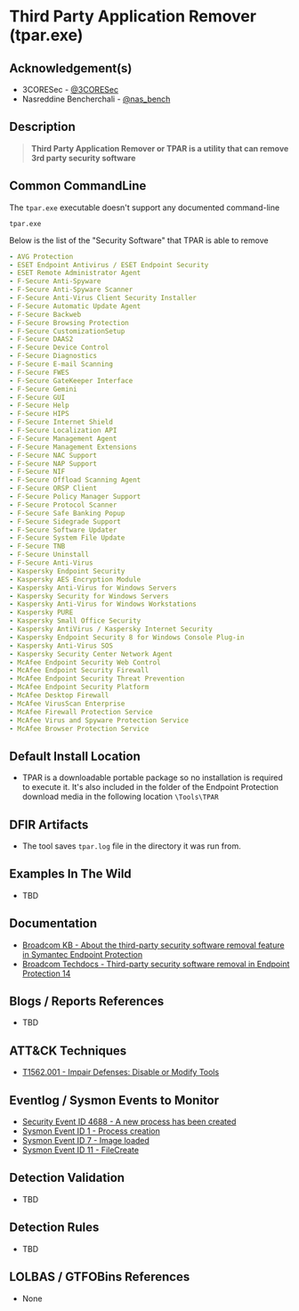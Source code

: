 # Third Party Application Remover (tpar.exe)

## Acknowledgement(s)

- 3CORESec - [@3CORESec](https://twitter.com/3CORESec)
- Nasreddine Bencherchali - [@nas_bench](https://twitter.com/nas_bench)

## Description

> **Third Party Application Remover or TPAR is a utility that can remove 3rd party security software**

## Common CommandLine

The `tpar.exe` executable doesn't support any documented command-line

```batch
tpar.exe
```

Below is the list of the "Security Software" that TPAR is able to remove

```yaml
- AVG Protection
- ESET Endpoint Antivirus / ESET Endpoint Security
- ESET Remote Administrator Agent
- F-Secure Anti-Spyware
- F-Secure Anti-Spyware Scanner
- F-Secure Anti-Virus Client Security Installer
- F-Secure Automatic Update Agent
- F-Secure Backweb
- F-Secure Browsing Protection
- F-Secure CustomizationSetup
- F-Secure DAAS2
- F-Secure Device Control
- F-Secure Diagnostics
- F-Secure E-mail Scanning
- F-Secure FWES
- F-Secure GateKeeper Interface
- F-Secure Gemini
- F-Secure GUI
- F-Secure Help
- F-Secure HIPS
- F-Secure Internet Shield
- F-Secure Localization API
- F-Secure Management Agent
- F-Secure Management Extensions
- F-Secure NAC Support
- F-Secure NAP Support
- F-Secure NIF
- F-Secure Offload Scanning Agent
- F-Secure ORSP Client
- F-Secure Policy Manager Support
- F-Secure Protocol Scanner
- F-Secure Safe Banking Popup
- F-Secure Sidegrade Support
- F-Secure Software Updater
- F-Secure System File Update
- F-Secure TNB
- F-Secure Uninstall
- F-Secure Anti-Virus
- Kaspersky Endpoint Security
- Kaspersky AES Encryption Module
- Kaspersky Anti-Virus for Windows Servers
- Kaspersky Security for Windows Servers
- Kaspersky Anti-Virus for Windows Workstations
- Kaspersky PURE
- Kaspersky Small Office Security
- Kaspersky AntiVirus / Kaspersky Internet Security
- Kaspersky Endpoint Security 8 for Windows Console Plug-in
- Kaspersky Anti-Virus SOS
- Kaspersky Security Center Network Agent
- McAfee Endpoint Security Web Control
- McAfee Endpoint Security Firewall
- McAfee Endpoint Security Threat Prevention
- McAfee Endpoint Security Platform
- McAfee Desktop Firewall
- McAfee VirusScan Enterprise
- McAfee Firewall Protection Service
- McAfee Virus and Spyware Protection Service
- McAfee Browser Protection Service
```

## Default Install Location

- TPAR is a downloadable portable package so no installation is required to execute it. It's also included in the folder of the Endpoint Protection download media in the following location `\Tools\TPAR`

## DFIR Artifacts

- The tool saves `tpar.log` file in the directory it was run from.

## Examples In The Wild

- TBD

## Documentation

- [Broadcom KB - About the third-party security software removal feature in Symantec Endpoint Protection](https://knowledge.broadcom.com/external/article/155734)
- [Broadcom Techdocs - Third-party security software removal in Endpoint Protection 14](https://techdocs.broadcom.com/us/en/symantec-security-software/endpoint-security-and-management/endpoint-protection/all/Managing-a-custom-installation/preparing-for-client-installation-v16742985-d21e7/Third-party-security-software-removal-in-Endpoint-Protection.html)

## Blogs / Reports References

- TBD

## ATT&CK Techniques

- [T1562.001 - Impair Defenses: Disable or Modify Tools](https://attack.mitre.org/techniques/T1562/001/)

## Eventlog / Sysmon Events to Monitor

- [Security Event ID 4688 - A new process has been created](https://www.ultimatewindowssecurity.com/securitylog/encyclopedia/event.aspx?eventID=4688)
- [Sysmon Event ID 1 - Process creation](https://www.ultimatewindowssecurity.com/securitylog/encyclopedia/event.aspx?eventid=90001)
- [Sysmon Event ID 7 - Image loaded](https://www.ultimatewindowssecurity.com/securitylog/encyclopedia/event.aspx?source=Sysmon&eventID=7)
- [Sysmon Event ID 11 - FileCreate](https://www.ultimatewindowssecurity.com/securitylog/encyclopedia/event.aspx?eventid=90011)

## Detection Validation

- TBD

## Detection Rules

- TBD

## LOLBAS / GTFOBins References

- None
